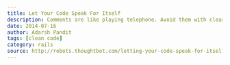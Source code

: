 ```yaml
---
title: Let Your Code Speak For Itself
description: Comments are like playing telephone. Avoid them with clearer method names.
date: 2014-07-16
author: Adarsh Pandit
tags: [clean code]
category: rails
source: http://robots.thoughtbot.com/letting-your-code-speak-for-itself
---
```


